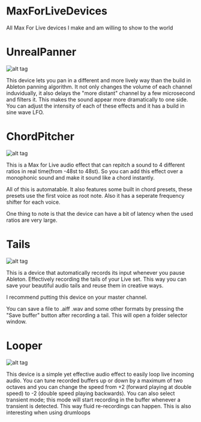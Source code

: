 # MaxForLiveDevices
All Max For Live devices I make and am willing to show to the world

# UnrealPanner

![alt tag](https://i.imgur.com/usZZzYu.jpg)

This device lets you pan in a different and more lively way than the build in Ableton panning algorithm. 
It not only changes the volume of each channel induvidually, it also delays the "more distant" channel by a few microsecond and filters it. This makes the sound appear more dramatically to one side.
You can adjust the intensity of each of these effects and it has a build in sine wave LFO.


# ChordPitcher

![alt tag](http://i.imgur.com/V1HGumv.jpg)

This is a Max for Live audio effect that can repitch a sound to 4 different ratios in real time(from -48st to 48st). 
So you can add this effect over a monophonic sound and make it sound like a chord instantly. 

All of this is automatable.
It also features some built in chord presets, these presets use the first voice as root note.
Also it has a seperate frequency shifter for each voice.

One thing to note is that the device can have a bit of latency when the used ratios are very large.

# Tails

![alt tag](http://i.imgur.com/HN7H4Jg.jpg)

This is a device that automatically records its input whenever you pause Ableton. Effectively recording the tails of your Live set. This way you can save your beautiful audio tails and reuse them in creative ways. 

I recommend putting this device on your master channel.

You can save a file to .aiff .wav and some other formats by pressing the "Save buffer" button after recording a tail. This will open a folder selector window.

# Looper

![alt tag](https://i.imgur.com/o2XMkVv.png)

This device is a simple yet effective audio effect to easily loop live incoming audio. You can tune recorded buffers up or down by a maximum of two octaves and you can change the speed from +2 (forward playing at double speed) to -2 (double speed playing backwards). You can also select transient mode; this mode will start recording in the buffer whenever a transient is detected. This way fluid re-recordings can happen. This is also interesting when using drumloops 
